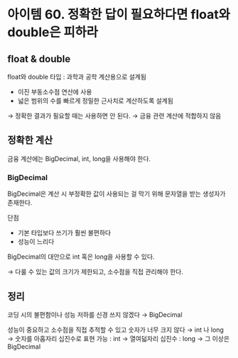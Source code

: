 # 아이템 60. 정확한 답이 필요하다면 float와 double은 피하라

## float & double

float와 double 타입 : 과학과 공학 계산용으로 설계됨

- 이진 부동소수점 연산에 사용
- 넓은 범위의 수를 빠르게 정밀한 근사치로 계산하도록 설계됨

→ 정확한 결과가 필요할 때는 사용하면 안 된다.
→ 금융 관련 계산에 적합하지 않음

## 정확한 계산

금융 계산에는 BigDecimal, int, long을 사용해야 한다.

### BigDecimal

BigDecimal은 계산 시 부정확한 값이 사용되는 걸 막기 위해 문자열을 받는 생성자가 존재한다.

단점

- 기본 타입보다 쓰기가 훨씬 불편하다
- 성능이 느리다

BigDecimal의 대안으로 int 혹은 long을 사용할 수 있다.

→ 다룰 수 있는 값의 크기가 제한되고, 소수점을 직접 관리해야 한다.

## 정리

코딩 시의 불편함이나 성능 저하를 신경 쓰지 않겠다
→ BigDecimal

성능이 중요하고 소수점을 직접 추적할 수 있고 숫자가 너무 크지 않다
→ int 나 long
→ 숫자를 아홉자리 십진수로 표현 가능 : int
→ 열여덟자리 십진수 : long
→ 그 이상은 BigDecimal
